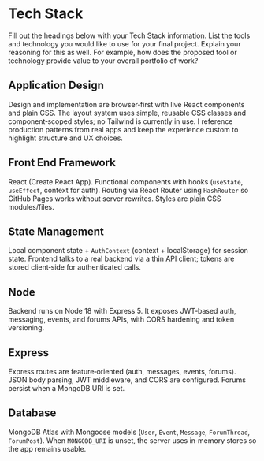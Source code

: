 # Tech Stack

Fill out the headings below with your Tech Stack information. List the tools and technology you would like to use for your final project. Explain your reasoning for this as well. For example, how does the proposed tool or technology provide value to your overall portfolio of work? 

## Application Design

Design and implementation are browser‑first with live React components and plain CSS. The layout system uses simple, reusable CSS classes and component‑scoped styles; no Tailwind is currently in use. I reference production patterns from real apps and keep the experience custom to highlight structure and UX choices.

## Front End Framework

React (Create React App). Functional components with hooks (`useState`, `useEffect`, context for auth). Routing via React Router using `HashRouter` so GitHub Pages works without server rewrites. Styles are plain CSS modules/files.

## State Management

Local component state + `AuthContext` (context + localStorage) for session state. Frontend talks to a real backend via a thin API client; tokens are stored client‑side for authenticated calls.

## Node

Backend runs on Node 18 with Express 5. It exposes JWT‑based auth, messaging, events, and forums APIs, with CORS hardening and token versioning.

## Express

Express routes are feature‑oriented (auth, messages, events, forums). JSON body parsing, JWT middleware, and CORS are configured. Forums persist when a MongoDB URI is set.

## Database

MongoDB Atlas with Mongoose models (`User`, `Event`, `Message`, `ForumThread`, `ForumPost`). When `MONGODB_URI` is unset, the server uses in‑memory stores so the app remains usable.
